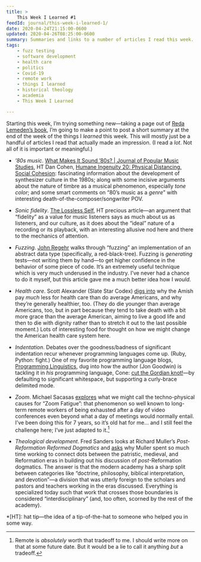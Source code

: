 ```yaml
---
title: >
    This Week I Learned #1
feedId: journal/this-week-i-learned-1/
date: 2020-04-24T21:15:00-0600
updated: 2020-04-26T08:25:00-0600
summary: Summaries and links to a number of articles I read this week.
tags:
    - fuzz testing
    - software development
    - health care
    - politics
    - Covid-19
    - remote work
    - things I learned
    - historical theology
    - academia
    - This Week I Learned

---
```


Starting this week, I’m trying something new—taking a page out of [Reda Lemeden’s book][rl], I’m going to make a point to post a short summary at the end of the week of the things I *learned* this week. This will mostly just be a handful of articles I read that actually made an impression. (I read a *lot*. Not all of it is important or meaningful.)

- *’80s music*. [What Makes It Sound ’80s? | Journal of Popular Music Studies](https://jpms.ucpress.edu/content/31/3/73), HT Dan Cohen, [Humane Ingenuity 20: Physical Distancing, Social Cohesion](https://buttondown.email/dancohen/archive/fa0093f2-3a4e-4e35-8ae6-9d49ab130412): fascinating information about the development of synthesizer culture in the 1980s; along with some incisive arguments about the nature of timbre as a musical phenomenon, especially *tone color*; and some smart comments on “80’s music as a *genre*” with interesting death-of-the-composer/songwriter POV.

- *Sonic fidelity*. [The Lossless Self](https://thenewinquiry.com/the-lossless-self/), HT precious article—an argument that “fidelity” as a value for music listeners says as much about us as listeners, and our culture, as it does about the “ideal” nature of a recording or its playback, with an interesting allusive nod here and there to the mechanics of attention.

- *Fuzzing*. [John Regehr][regehr] walks through “fuzzing” an implementation of an abstract data type (specifically, a red-black-tree). Fuzzing is *generating* tests—not writing them by hand—to get higher confidence in the behavior of some piece of code. It’s an extremely useful technique which is very much underused in the industry. I’ve never had a chance to do it myself, but this article gave me a much better idea how I *would*.

- *Health care*. Scott Alexander (Slate Star Codex) [digs into][ssc] why the Amish pay *much* less for health care than do average Americans, and why they’re generally healthier, too. (They do die younger than average Americans, too, but in part because they tend to take death with a bit more grace than the average American, aiming to live a good life and then to die with dignity rather than to stretch it out to the last possible moment.) Lots of interesting food for thought on how we might change the American health care system here.

- *Indentation*. Debates over the goodness/badness of significant indentation recur whenever programming languages come up. (Ruby, Python: fight.) One of my favorite programming language blogs, [Programming Linguistics][pl], dug into how the author (Jon Goodwin) is tackling it in *his* programming language, Cone: [cut the Gordian knot!][cone]—by defaulting to significant whitespace, but supporting a curly-brace delimited mode.

- *Zoom*. Michael Sacasas [explores][sacasas] what we might call the techno-physical causes for “Zoom Fatigue”: that phenomenon so well known to long-term remote workers of being exhausted after a day of video conferences even beyond what a day of meetings would normally entail. I’ve been doing this for 7 years, so it’s old hat for me… and I still feel the challenge here; I’ve just adapted to it.[^remote]

- *Theological development*. Fred Sanders looks at Richard Muller’s <cite>Post-Reformation Reformed Dogmatics</cite> and [asks][sanders] why Muller spent so much time working to connect dots between the patristic, medieval, and Reformation eras in building out his discussion of *post*-Reformation dogmatics. The answer is that the modern academy has a sharp split between categories like “doctrine, philosophy, biblical interpretation, and devotion”—a division that was utterly foreign to the scholars and pastors and teachers working in the eras discussed. Everything is specialized today such that work that crosses those boundaries is considered “interdisciplinary” (and, too often, scorned by the rest of the academy).

[rl]: https://redalemeden.com/microblog/post-1587316560066
[regehr]: https://blog.regehr.org/archives/896
[ssc]: https://slatestarcodex.com/2020/04/20/the-amish-health-care-system/
[pl]: http://pling.jondgoodwin.com/
[cone]: http://pling.jondgoodwin.com/post/significant-indentation/
[sacasas]: https://theconvivialsociety.substack.com/p/a-theory-of-zoom-fatigue
[sanders]: http://scriptoriumdaily.com/why-its-hard-to-trace-trajectories-and-continuities-muller/

[^remote]: Remote is *absolutely* worth that tradeoff to me. I should write more on that at some future date. But it would be a lie to call it anything *but* a tradeoff.

*[HT]: hat tip—the idea of a tip-of-the-hat to someone who helped you in some way.